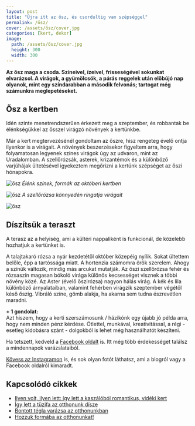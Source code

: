 ```yaml
---
layout: post
title: "Újra itt az ősz, és csordultig van szépséggel"
permalink: /ősz/
cover: /assets/ősz/cover.jpg
categories: [kert, dekor]
image:
  path: /assets/ősz/cover.jpg
  height: 300
  width: 300
---
```




**Az ősz maga a csoda. Színeivel, ízeivel, frisseségével sokunkat elvarázsol. A virágok, a gyümölcsök, a párás reggelek után előbújó nap olyanok, mint egy színdarabban a második felvonás; tartogat még számunkra meglepetéseket.**
 

## Ősz a kertben


Idén szinte menetrendszerűen érkezett meg a szeptember, és robbantak be élénkségükkel az ősszel virágzó növények a kertünkbe.

Már a kert megtervezésénél gondoltam az őszre, hisz rengeteg évelő ontja ilyenkor is a virágait. A növények beszerzésekor figyeltem arra, hogy folyamatosan legyenek színes virágok úgy az udvaron, mint az Uradalomban.
A szellőrózsák, asterek, krizantémok és a különböző varjúhájak ültetésével igyekeztem megőrizni a kertünk szépséget az őszi hónapokra. 

![ősz](/assets/ősz/70833522_2765583596819517_8245242777638535168_n.jpg)
_Élénk színek, formák az októberi kertben_

![ősz](/assets/ősz/IMG_20190923_093510.jpg)
_A szellőrózsa könnyedén ringatja virágait_
 
 ![ősz](/assets/ősz/IMG_20190923_093510.jpg)
 
 ## Díszítsük a teraszt
 
 A terasz az a helyiség, ami a kültéri nappaliként is funkcionál, de közelebb hozhatjuk a kertünket is.



A talajtakaró rózsa a nyár kezdetétől október közepéig nyílik. Sokat ültettem belőle, épp a tartóssága miatt. A hortenzia számomra örök szerelem. Ahogy a színük változik, mindig más arcukat mutatják. Az őszi szellőrózsa fehér és rózsaszín magasan bókoló virága különös kecsességet visznek a többi növény közé. Az Aster (évelő őszirózsa) nagyon hálás virág. A kék és lila különböző árnyalataiban, valamint fehérben virágzik szeptember végétől késő őszig. Vibráló színe, gömb alakja, ha akarna sem tudna észrevétlen maradni.



















**+ 1 gondolat:**   
Azt hiszem, hogy a kerti szerszámosunk / házikónk egy újabb jó példa arra, hogy nem minden pénz kérdése. Ötlettel, munkával, kreativitással, a régi - esetleg kidobásra szánt - dolgokból is lehet még használhatót készíteni.



Ha tetszett, kedveld a <a href="https://www.facebook.com/Var%C3%A1zsolj-otthont-360330751226066/" target="_blank">Facebook oldalt</a> is. Itt még több érdekességet találsz a mindennapok varázslataiból.

<a href="https://www.instagram.com/varazsoljotthont/?hl=hu/" target="_blank">Kövess az Instagramon</a> is, és sok olyan fotót láthatsz, ami a blogról vagy a Facebook oldalról kimaradt.




## Kapcsolódó cikkek

* [Ilyen volt, ilyen lett: így lett a kaszálóból romantikus, vidéki kert](/2019-06-26/kulsokorlet)
* [Így lett a tüzifa az otthonunk dísze](/2019-05-16/fábólkreatívan)
* [Bontott tégla varázsa az otthonunkban](/2019-04-23/tegla)
* [Hozzuk formába az otthonunkat!](/2019-03-26/dekoráció)






